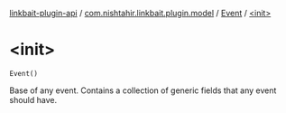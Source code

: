 [linkbait-plugin-api](../../index.md) / [com.nishtahir.linkbait.plugin.model](../index.md) / [Event](index.md) / [&lt;init&gt;](.)


# &lt;init&gt;

`Event()`

Base of any event. Contains a collection of
generic fields that any event should have.



